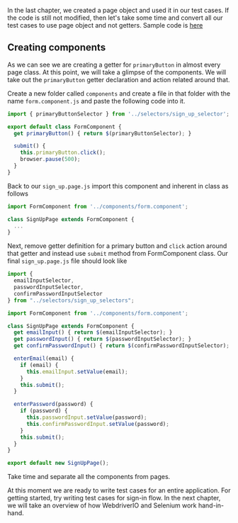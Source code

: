 In the last chapter, we created a page object and used it in our test cases. If the code is still not modified, then let's take some time and convert all our test cases to use page object and not getters. Sample code is [here](https://github.com/bigbinary/learn-webdriverio-book/blob/master/book/miscellaneous.md)

## Creating components

As we can see we are creating a getter for `primaryButton` in almost every page class. At this point, we will take a glimpse of the components.
We will take out the `primaryButton` getter declaration and action related around that.

Create a new folder called `components` and create a file in that folder with the name `form.component.js` and paste the following code into it.

```js
import { primaryButtonSelector } from '../selectors/sign_up_selector';

export default class FormComponent {
  get primaryButton() { return $(primaryButtonSelector); }

  submit() {
    this.primaryButton.click();
    browser.pause(500);
  }
}
```

Back to our `sign_up.page.js` import this component and inherent in class as follows

```js
import FormComponent from '../components/form.component';

class SignUpPage extends FormComponent {
  ...
}
```

Next, remove getter definition for a primary button and `click` action around that getter and instead use `submit` method from FormComponent class. Our final `sign_up.page.js` file should look like

```js
import {
  emailInputSelector,
  passwordInputSelector,
  confirmPasswordInputSelector
} from "../selectors/sign_up_selectors";

import FormComponent from '../components/form.component';

class SignUpPage extends FormComponent {
  get emailInput() { return $(emailInputSelector); }
  get passwordInput() { return $(passwordInputSelector); }
  get confirmPasswordInput() { return $(confirmPasswordInputSelector); }

  enterEmail(email) {
    if (email) {
      this.emailInput.setValue(email);
    }
    this.submit();
  }

  enterPassword(password) {
    if (password) {
      this.passwordInput.setValue(password);
      this.confirmPasswordInput.setValue(password);
    }
    this.submit();
  }
}

export default new SignUpPage();
```

Take time and separate all the components from pages.

At this moment we are ready to write test cases for an entire application. For getting started, try writing test cases for sign-in flow. In the next chapter, we will take an overview of how WebdriverIO and Selenium work hand-in-hand.
